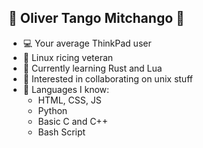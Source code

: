 ## 🌟 **Oliver Tango Mitchango** 🌟
- 💻 Your average ThinkPad user
- 🐧 Linux ricing veteran
- 🌱 Currently learning Rust and Lua
- 💞 Interested in collaborating on unix stuff
- 🧠 Languages I know:
  - HTML, CSS, JS
  - Python
  - Basic C and C++
  - Bash Script

